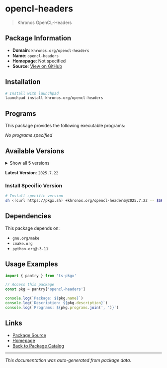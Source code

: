 # opencl-headers

> Khronos OpenCL-Headers

## Package Information

- **Domain**: `khronos.org/opencl-headers`
- **Name**: `opencl-headers`
- **Homepage**: Not specified
- **Source**: [View on GitHub](https://github.com/pkgxdev/pantry/tree/main/projects/khronos.org/opencl-headers/package.yml)

## Installation

```bash
# Install with launchpad
launchpad install khronos.org/opencl-headers
```

## Programs

This package provides the following executable programs:

*No programs specified*

## Available Versions

<details>
<summary>Show all 5 versions</summary>

- `2025.7.22`, `2024.10.24`, `2024.5.8`, `2023.12.14`, `2023.4.17`

</details>

**Latest Version**: `2025.7.22`

### Install Specific Version

```bash
# Install specific version
sh <(curl https://pkgx.sh) +khronos.org/opencl-headers@2025.7.22 -- $SHELL -i
```

## Dependencies

This package depends on:

- `gnu.org/make`
- `cmake.org`
- `python.org@~3.11`

## Usage Examples

```typescript
import { pantry } from 'ts-pkgx'

// Access this package
const pkg = pantry['opencl-headers']

console.log(`Package: ${pkg.name}`)
console.log(`Description: ${pkg.description}`)
console.log(`Programs: ${pkg.programs.join(', ')}`)
```

## Links

- [Package Source](https://github.com/pkgxdev/pantry/tree/main/projects/khronos.org/opencl-headers/package.yml)
- [Homepage](#)
- [Back to Package Catalog](../../../package-catalog.md)

---

*This documentation was auto-generated from package data.*
